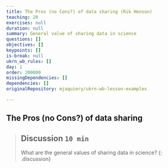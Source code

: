 ```yaml
---
title: The Pros (no Cons?) of data sharing (Rik Henson)
teaching: 20
exercises: null
duration: null
summary: General value of sharing data in science
questions: []
objectives: []
keypoints: []
is-break: null
ukrn_wb_rules: []
day: 1
order: 200000
missingDependencies: []
dependencies: []
originalRepository: mjaquiery/ukrn-wb-lesson-examples

---
```

## The Pros (no Cons?) of data sharing

> ## Discussion `10 min`
> What are the general values of sharing data in science?
{: .discussion}
